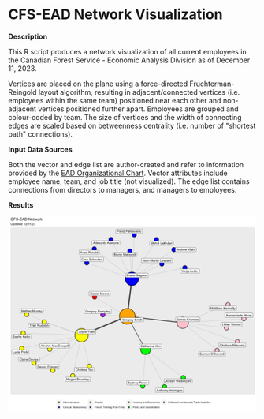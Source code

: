 # CFS-EAD Network Visualization

**Description**

This R script produces a network visualization of all current employees in the Canadian Forest Service - Economic Analysis Division as of December 11, 2023.

Vertices are placed on the plane using a force-directed Fruchterman-Reingold layout algorithm, resulting in adjacent/connected vertices (i.e. employees within the same team) positioned near each other and non-adjacent vertices positioned further apart. Employees are grouped and colour-coded by team. The size of vertices and the width of connecting edges are scaled based on betweenness centrality (i.e. number of "shortest path" connections).

**Input Data Sources**

Both the vector and edge list are author-created and refer to information provided by the [EAD Organizational Chart](https://041gc.sharepoint.com/:p:/r/sites/CFS-SCF/_layouts/15/Doc.aspx?sourcedoc=%7B63C0E5C1-9147-4E81-B00D-38447E11205B%7D&file=CFS%20-%20EAD%20-%20Org%20Chart.pptx&action=edit&mobileredirect=true). Vector attributes include employee name, team, and job title (not visualized). The edge list contains connections from directors to managers, and managers to employees.

**Results**

![](output/EAD_Network_Plot.jpg)
